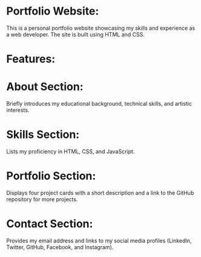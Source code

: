 # Portfolio Website:

This is a personal portfolio website showcasing my skills and experience as a web developer. The site is built using HTML and CSS.

# Features:

# About Section:
Briefly introduces my educational background, technical skills, and artistic interests.

# Skills Section: 
Lists my proficiency in HTML, CSS, and JavaScript.

# Portfolio Section:
Displays four project cards with a short description and a link to the GitHub repository for more projects.

# Contact Section:
Provides my email address and links to my social media profiles (LinkedIn, Twitter, GitHub, Facebook, and Instagram).



